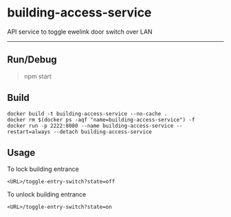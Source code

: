 
# building-access-service

API service to toggle ewelink door switch over LAN
***

## Run/Debug 

> npm start

## Build

	docker build -t building-access-service --no-cache .
	docker rm $(docker ps -aqf "name=building-access-service") -f
	docker run -p 2222:8080 --name building-access-service --restart=always --detach building-access-service
    
## Usage

To lock building entrance

    <URL>/toggle-entry-switch?state=off

To unlock building entrance

    <URL>/toggle-entry-switch?state=on